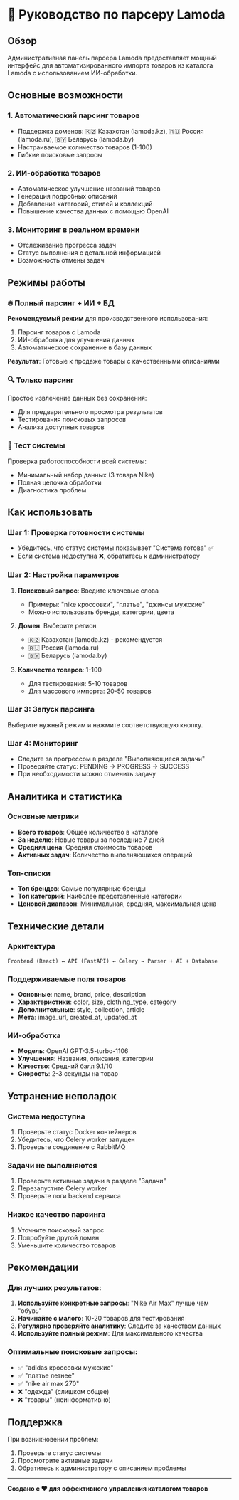 # 🚀 Руководство по парсеру Lamoda

## Обзор

Административная панель парсера Lamoda предоставляет мощный интерфейс для автоматизированного импорта товаров из каталога Lamoda с использованием ИИ-обработки.

## Основные возможности

### 1. Автоматический парсинг товаров
- Поддержка доменов: 🇰🇿 Казахстан (lamoda.kz), 🇷🇺 Россия (lamoda.ru), 🇧🇾 Беларусь (lamoda.by)
- Настраиваемое количество товаров (1-100)
- Гибкие поисковые запросы

### 2. ИИ-обработка товаров
- Автоматическое улучшение названий товаров
- Генерация подробных описаний
- Добавление категорий, стилей и коллекций
- Повышение качества данных с помощью OpenAI

### 3. Мониторинг в реальном времени
- Отслеживание прогресса задач
- Статус выполнения с детальной информацией
- Возможность отмены задач

## Режимы работы

### 🔥 Полный парсинг + ИИ + БД
**Рекомендуемый режим** для производственного использования:
1. Парсинг товаров с Lamoda
2. ИИ-обработка для улучшения данных
3. Автоматическое сохранение в базу данных

**Результат**: Готовые к продаже товары с качественными описаниями

### 🔍 Только парсинг
Простое извлечение данных без сохранения:
- Для предварительного просмотра результатов
- Тестирования поисковых запросов
- Анализа доступных товаров

### 🧪 Тест системы
Проверка работоспособности всей системы:
- Минимальный набор данных (3 товара Nike)
- Полная цепочка обработки
- Диагностика проблем

## Как использовать

### Шаг 1: Проверка готовности системы
- Убедитесь, что статус системы показывает "Система готова" ✅
- Если система недоступна ❌, обратитесь к администратору

### Шаг 2: Настройка параметров
1. **Поисковый запрос**: Введите ключевые слова
   - Примеры: "nike кроссовки", "платье", "джинсы мужские"
   - Можно использовать бренды, категории, цвета

2. **Домен**: Выберите регион
   - 🇰🇿 Казахстан (lamoda.kz) - рекомендуется
   - 🇷🇺 Россия (lamoda.ru)
   - 🇧🇾 Беларусь (lamoda.by)

3. **Количество товаров**: 1-100
   - Для тестирования: 5-10 товаров
   - Для массового импорта: 20-50 товаров

### Шаг 3: Запуск парсинга
Выберите нужный режим и нажмите соответствующую кнопку.

### Шаг 4: Мониторинг
- Следите за прогрессом в разделе "Выполняющиеся задачи"
- Проверяйте статус: PENDING → PROGRESS → SUCCESS
- При необходимости можно отменить задачу

## Аналитика и статистика

### Основные метрики
- **Всего товаров**: Общее количество в каталоге
- **За неделю**: Новые товары за последние 7 дней
- **Средняя цена**: Средняя стоимость товаров
- **Активных задач**: Количество выполняющихся операций

### Топ-списки
- **Топ брендов**: Самые популярные бренды
- **Топ категорий**: Наиболее представленные категории
- **Ценовой диапазон**: Минимальная, средняя, максимальная цена

## Технические детали

### Архитектура
```
Frontend (React) ↔ API (FastAPI) ↔ Celery ↔ Parser + AI + Database
```

### Поддерживаемые поля товаров
- **Основные**: name, brand, price, description
- **Характеристики**: color, size, clothing_type, category
- **Дополнительные**: style, collection, article
- **Мета**: image_url, created_at, updated_at

### ИИ-обработка
- **Модель**: OpenAI GPT-3.5-turbo-1106
- **Улучшения**: Названия, описания, категории
- **Качество**: Средний балл 9.1/10
- **Скорость**: 2-3 секунды на товар

## Устранение неполадок

### Система недоступна
1. Проверьте статус Docker контейнеров
2. Убедитесь, что Celery worker запущен
3. Проверьте соединение с RabbitMQ

### Задачи не выполняются
1. Проверьте активные задачи в разделе "Задачи"
2. Перезапустите Celery worker
3. Проверьте логи backend сервиса

### Низкое качество парсинга
1. Уточните поисковый запрос
2. Попробуйте другой домен
3. Уменьшите количество товаров

## Рекомендации

### Для лучших результатов:
1. **Используйте конкретные запросы**: "Nike Air Max" лучше чем "обувь"
2. **Начинайте с малого**: 10-20 товаров для тестирования
3. **Регулярно проверяйте аналитику**: Следите за качеством данных
4. **Используйте полный режим**: Для максимального качества

### Оптимальные поисковые запросы:
- ✅ "adidas кроссовки мужские"
- ✅ "платье летнее"
- ✅ "nike air max 270"
- ❌ "одежда" (слишком общее)
- ❌ "товары" (неинформативно)

## Поддержка

При возникновении проблем:
1. Проверьте статус системы
2. Просмотрите активные задачи
3. Обратитесь к администратору с описанием проблемы

---

**Создано с ❤️ для эффективного управления каталогом товаров** 